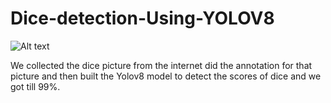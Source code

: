 # Dice-detection-Using-YOLOV8


![Alt text](http://url/to/your/image.jpg)

We collected the dice picture from the internet did the annotation for that picture and then built the Yolov8 model to detect the scores of dice and we got till 99%.
